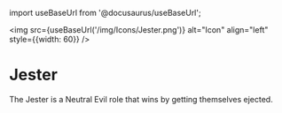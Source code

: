 import useBaseUrl from '@docusaurus/useBaseUrl';

<img src={useBaseUrl('/img/Icons/Jester.png')} alt="Icon" align="left" style={{width: 60}} />
# Jester

The Jester is a Neutral Evil role that wins by getting themselves ejected.
